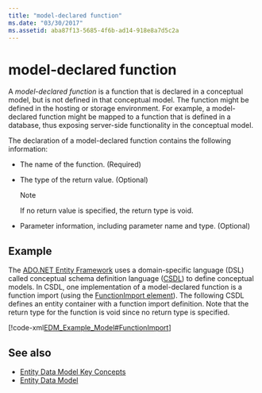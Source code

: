 ```yaml
---
title: "model-declared function"
ms.date: "03/30/2017"
ms.assetid: aba87f13-5685-4f6b-ad14-918e8a7d5c2a
---
```

# model-declared function
A *model-declared function* is a function that is declared in a conceptual model, but is not defined in that conceptual model. The function might be defined in the hosting or storage environment. For example, a model-declared function might be mapped to a function that is defined in a database, thus exposing server-side functionality in the conceptual model.  
  
 The declaration of a model-declared function contains the following information:  
  
- The name of the function. (Required)  
  
- The type of the return value. (Optional)  
  
    > [!NOTE]
    > If no return value is specified, the return type is void.  
  
- Parameter information, including parameter name and type. (Optional)  
  
## Example  
 The [ADO.NET Entity Framework](./ef/index.md) uses a domain-specific language (DSL) called conceptual schema definition language ([CSDL](/ef/ef6/modeling/designer/advanced/edmx/csdl-spec)) to define conceptual models. In CSDL, one implementation of a model-declared function is a function import (using the [FunctionImport element](/ef/ef6/modeling/designer/advanced/edmx/csdl-spec#functionimport-element-csdl)). The following CSDL defines an entity container with a function import definition. Note that the return type for the function is void since no return type is specified.  
  
 [!code-xml[EDM_Example_Model#FunctionImport](../../../../samples/snippets/xml/VS_Snippets_Data/edm_example_model/xml/books4.edmx#functionimport)]  
  
## See also

- [Entity Data Model Key Concepts](entity-data-model-key-concepts.md)
- [Entity Data Model](entity-data-model.md)
